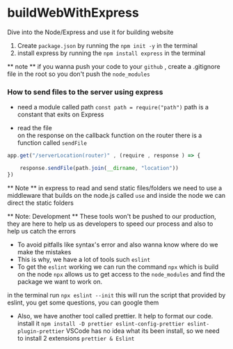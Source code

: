 # buildWebWithExpress
Dive into the Node/Express and use it for building website 

1. Create `package.json` by running the `npm init -y` in the terminal 
2. install express by running the `npm install express` in the terminal 

** note ** 
if you wanna push your code to your `github` , create a .gitignore file in the root
so you don't push the `node_modules`


### How to send files to the server using express 
- need a module called path 
`const path = require("path")` path is a constant that exits on Express

- read the file <br />
on the response on the callback function on the router there is a function 
called `sendFile`
```js
app.get("/serverLocation(router)" , (require , response ) => {

    response.sendFile(path.join(__dirname, "location"))
})
```

** Note **
in express to read and send static files/folders we need to use a middleware that 
builds on the node.js called  `use` and inside the node we can direct the static folders


** Note: Development **
These tools won't be pushed to our production, they are here to help 
us as developers to speed our process and also to 
help us catch the errors 
- To avoid pitfalls like syntax's error and also wanna know where do we make the mistakes  
- This is why, we have a lot of tools such `eslint` 
- To get the `eslint` working we can run the command `npx` which is build on the node 
`npx` allows us to get access to the `node_modules` and find the package we want to 
work on.

in the terminal run `npx eslint --init` this will run the script that provided by eslint, you get some questions, you can google them

- Also, we have another tool called prettier. It help to format our code.
install it
`npm install -D prettier eslint-config-prettier eslint-plugin-prettier`
VSCode has no idea what its been install, so we need to install 2 extensions `prettier & Eslint`
